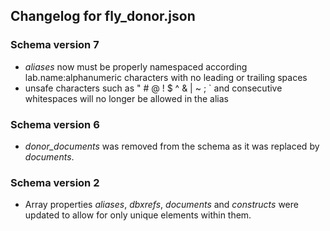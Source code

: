 ## Changelog for fly_donor.json

### Schema version 7

* *aliases* now must be properly namespaced according lab.name:alphanumeric characters with no leading or trailing spaces
* unsafe characters such as " # @ ! $ ^ & | ~ ; ` and consecutive whitespaces will no longer be allowed in the alias

### Schema version 6

* *donor_documents* was removed from the schema as it was replaced by *documents*.

### Schema version 2

* Array properties *aliases*, *dbxrefs*, *documents* and *constructs* were updated to allow for only unique elements within them.
